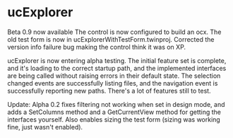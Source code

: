 # ucExplorer

Beta 0.9 now available
The control is now configured to build an ocx. The old test form is now in ucExplorerWithTestForm.twinproj. Corrected the version info failure bug making the control think it was on XP. 

ucExplorer is now entering alpha testing. The initial feature set is complete, and it's loading to the correct startup path, and the implemented interfaces are being called without raising errors in their default state. The selection changed events are successfully listing files, and the navigation event is successfully reporting new paths. There's a lot of features still to test.

Update: Alpha 0.2 fixes filtering not working when set in design mode, and adds a SetColumns method and a GetCurrentView method for getting the interfaces yourself. Also enables sizing the test form (sizing was working fine, just wasn't enabled). 
